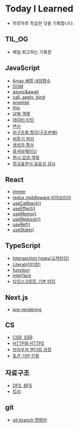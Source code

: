 # Today I Learned

- 하루하루 학습한 것을 기록합니다.

## TIL_OG

- 매일 회고하는 기록장

## JavaScript

- [Array 배열 내장함수](https://github.com/hyojin-k/TIL/blob/main/JavaScript/Array%20%EB%B0%B0%EC%97%B4%20%EB%82%B4%EC%9E%A5%ED%95%A8%EC%88%98.md)
- [DOM](https://github.com/hyojin-k/TIL/blob/main/JavaScript/DOM.md)
- [async&await](https://github.com/hyojin-k/TIL/blob/main/JavaScript/async%26await.md)
- [call, apply, bind](https://github.com/hyojin-k/TIL/blob/main/JavaScript/call%2C%20apply%2C%20bind.md)
- [promise](https://github.com/hyojin-k/TIL/blob/main/JavaScript/promise.md)
- [this](https://github.com/hyojin-k/TIL/blob/main/JavaScript/this.md)
- [날짜 객체](https://github.com/hyojin-k/TIL/blob/main/JavaScript/%EB%82%A0%EC%A7%9C%20%EA%B0%9D%EC%B2%B4.md)
- [데이터 타입](https://github.com/hyojin-k/TIL/blob/main/JavaScript/%EB%8D%B0%EC%9D%B4%ED%84%B0%20%ED%83%80%EC%9E%85.md)
- [변수](https://github.com/hyojin-k/TIL/blob/main/JavaScript/%EB%B3%80%EC%88%98.md)
- [비구조화 할당(구조분해)](<https://github.com/hyojin-k/TIL/blob/main/JavaScript/%EB%B9%84%EA%B5%AC%EC%A1%B0%ED%99%94%20%ED%95%A0%EB%8B%B9(%EA%B5%AC%EC%A1%B0%EB%B6%84%ED%95%B4).md>)
- [비동기 처리](https://github.com/hyojin-k/TIL/blob/main/JavaScript/%EB%B9%84%EB%8F%99%EA%B8%B0%20%EC%B2%98%EB%A6%AC.md)
- [생성자 함수](https://github.com/hyojin-k/TIL/blob/main/JavaScript/%EC%83%9D%EC%84%B1%EC%9E%90%20%ED%95%A8%EC%88%98.md)
- [옵셔널체이닝](https://github.com/hyojin-k/TIL/blob/main/JavaScript/%EC%98%B5%EC%85%94%EB%84%90%EC%B2%B4%EC%9D%B4%EB%8B%9D.md)
- [원시 값과 객체](https://github.com/hyojin-k/TIL/blob/main/JavaScript/%EC%9B%90%EC%8B%9C%20%EA%B0%92%EA%B3%BC%20%EA%B0%9D%EC%B2%B4.md)
- [정규표현식 유효성 검사](https://github.com/hyojin-k/TIL/blob/main/JavaScript/%EC%A0%95%EA%B7%9C%ED%91%9C%ED%98%84%EC%8B%9D%20%EC%9C%A0%ED%9A%A8%EC%84%B1%20%EA%B2%80%EC%82%AC.md)

## React

- [immer](https://github.com/hyojin-k/TIL/blob/main/React/immer.md)
- [redux middleware 라이브러리](https://github.com/hyojin-k/TIL/blob/main/React/redux%20middleware%20%EB%9D%BC%EC%9D%B4%EB%B8%8C%EB%9F%AC%EB%A6%AC.md)
- [useCallback()](<https://github.com/hyojin-k/TIL/blob/main/React/useCallback().md>)
- [useEffect()](<https://github.com/hyojin-k/TIL/blob/main/React/useEffect().md>)
- [useMemo()](<https://github.com/hyojin-k/TIL/blob/main/React/useMemo().md>)
- [useReducer()](<https://github.com/hyojin-k/TIL/blob/main/React/useReducer().md>)
- [useRef()](<https://github.com/hyojin-k/TIL/blob/main/React/useRef().md>)
- [useState()](<https://github.com/hyojin-k/TIL/blob/main/React/useState().md>)

## TypeScript

- [Intersection types(교차타입)](<https://github.com/hyojin-k/TIL/blob/main/TypeScript/Intersection%20types(%EA%B5%90%EC%B0%A8%ED%83%80%EC%9E%85).md>)
- [Literal(리터럴)](<https://github.com/hyojin-k/TIL/blob/main/TypeScript/Literal(%EB%A6%AC%ED%84%B0%EB%9F%B4).md>)
- [function](https://github.com/hyojin-k/TIL/blob/main/TypeScript/function.md)
- [interface](https://github.com/hyojin-k/TIL/blob/main/TypeScript/interface.md)
- [타입스크립트 기본 타입](https://github.com/hyojin-k/TIL/blob/main/TypeScript/%ED%83%80%EC%9E%85%EC%8A%A4%ED%81%AC%EB%A6%BD%ED%8A%B8%20%EA%B8%B0%EB%B3%B8%ED%83%80%EC%9E%85.md)

## Next.js

- [pre-rendering](https://github.com/hyojin-k/TIL/blob/main/Next.js/pre-rendering.md)

## CS

- [CSR, SSR](https://github.com/hyojin-k/TIL/blob/main/CS/CSR%2C%20SSR.md)
- [HTTP와 HTTPS](https://github.com/hyojin-k/TIL/blob/main/CS/HTTP%EC%99%80%20HTTPS.md)
- [브라우저 렌더링 과정](https://github.com/hyojin-k/TIL/blob/main/CS/%EB%B8%8C%EB%9D%BC%EC%9A%B0%EC%A0%80%20%EB%A0%8C%EB%8D%94%EB%A7%81%20%EA%B3%BC%EC%A0%95.md)
- [토큰 기반 인증](https://github.com/hyojin-k/TIL/blob/main/CS/%ED%86%A0%ED%81%B0%20%EA%B8%B0%EB%B0%98%20%EC%9D%B8%EC%A6%9D.md)

## 자료구조

- [DFS, BFS](https://github.com/hyojin-k/TIL/blob/main/%EC%9E%90%EB%A3%8C%EA%B5%AC%EC%A1%B0/DFS%2C%20BFS.md)
- [트리](https://github.com/hyojin-k/TIL/blob/main/%EC%9E%90%EB%A3%8C%EA%B5%AC%EC%A1%B0/%ED%8A%B8%EB%A6%AC.md)

## git

- [git branch 명령어](https://github.com/hyojin-k/TIL/blob/main/git/git%20branch.md)
